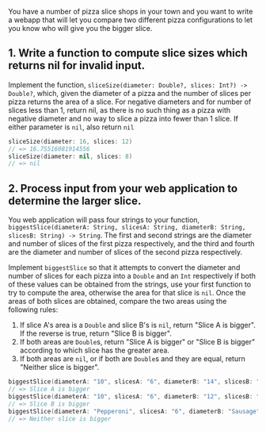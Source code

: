 You have a number of pizza slice shops in your town and you want to write a webapp that will let you compare two different pizza configurations to let you know who will give you the bigger slice.

## 1. Write a function to compute slice sizes which returns nil for invalid input.

Implement the function, `sliceSize(diameter: Double?, slices: Int?) -> Double?`, which, given the diameter of a pizza and the number of slices per pizza returns the area of a slice. For negative diameters and for number of slices less than 1, return nil, as there is no such thing as a pizza with negative diameter and no way to slice a pizza into fewer than 1 slice. If either parameter is `nil`, also return `nil`

```swift
sliceSize(diameter: 16, slices: 12)
// => 16.75516081914556
sliceSize(diameter: nil, slices: 8)
// => nil
```

## 2. Process input from your web application to determine the larger slice.

You web application will pass four strings to your function, `biggestSlice(diameterA: String, slicesA: String, diameterB: String, slicesB: String) -> String`. The first and second strings are the diameter and number of slices of the first pizza respectively, and the third and fourth are the diameter and number of slices of the second pizza respectively.

Implement `biggestSlice` so that it attempts to convert the diameter and number of slices for each pizza into a `Double` and an `Int` respectively if both of these values can be obtained from the strings, use your first function to try to compute the area, otherwise the area for that slice is `nil`. Once the areas of both slices are obtained, compare the two areas using the following rules:

1. If slice A's area is a `Double` and slice B's is `nil`, return "Slice A is bigger". If the reverse is true, return "Slice B is bigger".
2. If both areas are `Double`s, return "Slice A is bigger" or "Slice B is bigger" according to which slice has the greater area.
3. If both areas are `nil`, or if both are `Double`s and they are equal, return "Neither slice is bigger".

```swift
biggestSlice(diameterA: "10", slicesA: "6", diameterB: "14", slicesB: "12")
// => Slice A is bigger
biggestSlice(diameterA: "10", slicesA: "6", diameterB: "12", slicesB: "8")
// => Slice B is bigger
biggestSlice(diameterA: "Pepperoni", slicesA: "6", diameterB: "Sausage", slicesB: "12")
// => Neither slice is bigger
```
